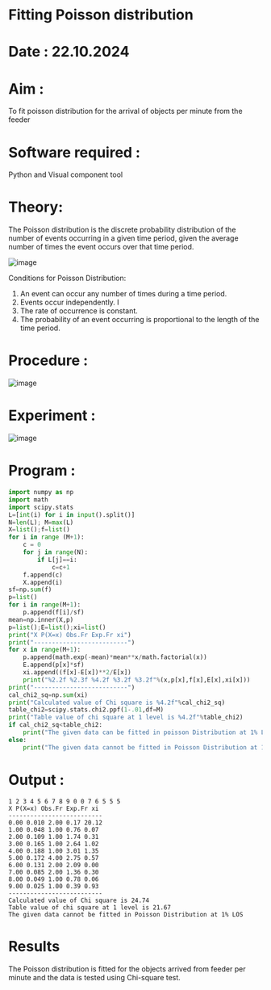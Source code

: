 # Fitting Poisson  distribution
# Date : 22.10.2024
# Aim : 

To fit poisson distribution for the arrival of objects per minute from the feeder

# Software required :  

Python and Visual component tool

# Theory:

The Poisson distribution is the discrete probability distribution of the number of events occurring in a given time period, given the average number of times the event occurs over that time period.

![image](https://user-images.githubusercontent.com/104613195/166248326-fd042076-8b0b-40c4-8b11-1d8e8fcb74db.png)

 Conditions for Poisson Distribution:

1. An event can occur any number of times during a time period.
2. Events occur independently. I
3. The rate of occurrence is constant.
4. The probability of an event occurring is proportional to the length of the time period. 
 
# Procedure :

![image](https://user-images.githubusercontent.com/104613195/166251988-d0c53205-6080-4f7b-ae4c-398178586637.png)

# Experiment :

![image](https://user-images.githubusercontent.com/103921593/230282876-f4a5afbf-cac1-4648-a1b0-c78840638a8e.png)

# Program :
``` python
import numpy as np
import math
import scipy.stats
L=[int(i) for i in input().split()]
N=len(L); M=max(L) 
X=list();f=list()
for i in range (M+1):
    c = 0
    for j in range(N):
        if L[j]==i:
            c=c+1
    f.append(c)
    X.append(i)
sf=np.sum(f)
p=list()
for i in range(M+1):
    p.append(f[i]/sf) 
mean=np.inner(X,p)
p=list();E=list();xi=list()
print("X P(X=x) Obs.Fr Exp.Fr xi")
print("--------------------------")
for x in range(M+1):
    p.append(math.exp(-mean)*mean**x/math.factorial(x))
    E.append(p[x]*sf)
    xi.append((f[x]-E[x])**2/E[x])
    print("%2.2f %2.3f %4.2f %3.2f %3.2f"%(x,p[x],f[x],E[x],xi[x]))
print("--------------------------")
cal_chi2_sq=np.sum(xi)
print("Calculated value of Chi square is %4.2f"%cal_chi2_sq)
table_chi2=scipy.stats.chi2.ppf(1-.01,df=M)
print("Table value of chi square at 1 level is %4.2f"%table_chi2)
if cal_chi2_sq<table_chi2:
    print("The given data can be fitted in poisson Distribution at 1% LOS")
else:
    print("The given data cannot be fitted in Poisson Distribution at 1% LOS")
```

# Output : 
``` 
1 2 3 4 5 6 7 8 9 0 0 7 6 5 5 5
X P(X=x) Obs.Fr Exp.Fr xi
--------------------------
0.00 0.010 2.00 0.17 20.12
1.00 0.048 1.00 0.76 0.07
2.00 0.109 1.00 1.74 0.31
3.00 0.165 1.00 2.64 1.02
4.00 0.188 1.00 3.01 1.35
5.00 0.172 4.00 2.75 0.57
6.00 0.131 2.00 2.09 0.00
7.00 0.085 2.00 1.36 0.30
8.00 0.049 1.00 0.78 0.06
9.00 0.025 1.00 0.39 0.93
--------------------------
Calculated value of Chi square is 24.74
Table value of chi square at 1 level is 21.67
The given data cannot be fitted in Poisson Distribution at 1% LOS
```

# Results

The Poisson distribution is fitted for the objects arrived from feeder per minute and the data is tested using Chi-square test. 
 
